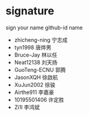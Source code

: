 # signature
sign your name
github-id name
- zhicheng-ning 宁志成
- tyn1998 唐烨男
- Bruce-Jay 林以任
- Neat12138 刘天扬
- GuoTeng-ECNU 郭腾
- JasonXQH 徐啟航
- XuJun2002 徐骏
- Airthe911 李嘉豪
- 10195501406 许定胜
- Zi1l 李鸿斌
